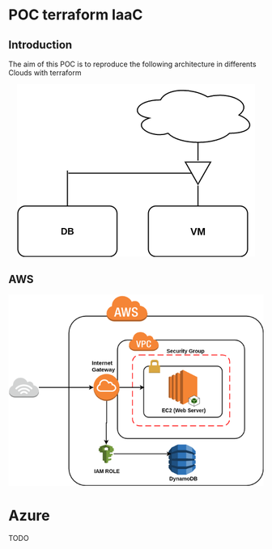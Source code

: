 # POC terraform IaaC

## Introduction

The aim of this POC is to reproduce the following architecture in differents Clouds with terraform

<p align="center">
  <img src="docs/img/basicArchitecture.png"
  alt="Basic architecture"/>
</p>

## AWS

<p align="center">
  <img src="docs/img/aws_infra.png"
  alt="Aws corresponding architecture"/>
</p>

# Azure

TODO
